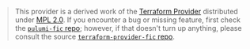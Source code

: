 > This provider is a derived work of the [Terraform Provider](https://github.com/terraform-providers/terraform-provider-fic)
> distributed under [MPL 2.0](https://www.mozilla.org/en-US/MPL/2.0/). If you encounter a bug or missing feature,
> first check the [`pulumi-fic` repo](/issues); however, if that doesn't turn up anything,
> please consult the source [`terraform-provider-fic` repo](https://github.com/terraform-providers/terraform-provider-fic/issues).
